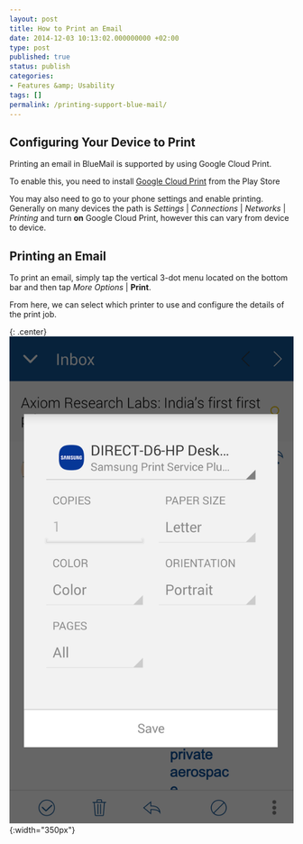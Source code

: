 ```yaml
---
layout: post
title: How to Print an Email
date: 2014-12-03 10:13:02.000000000 +02:00
type: post
published: true
status: publish
categories:
- Features &amp; Usability
tags: []
permalink: /printing-support-blue-mail/
---
```


## Configuring Your Device to Print

Printing an email in BlueMail is supported by using Google Cloud Print.

To enable this, you need to install [Google Cloud Print](https://play.google.com/store/apps/details?id=com.google.android.apps.cloudprint) from the Play Store

You may also need to go to your phone settings and enable printing. Generally on many devices the path is *Settings* \| *Connections* \| *Networks* \| *Printing* and turn **on** Google Cloud Print, however this can vary from device to device.

## Printing an Email

To print an email, simply tap the vertical 3-dot menu located on the bottom bar and then tap *More Options* \| **Print**.

From here, we can select which printer to use and configure the details of the print job.

{: .center}
![BlueMail Print](/assets/BlueMail-Print-placeholder.png){:width="350px"}
